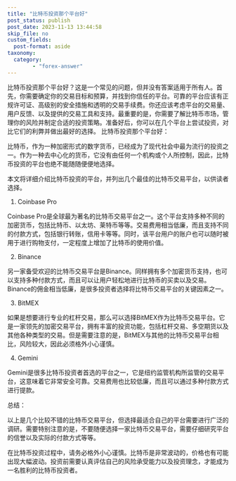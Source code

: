 ```yaml
---
title: "比特币投资那个平台好"
post_status: publish
post_date: 2023-11-13 13:44:58
skip_file: no
custom_fields: 
  post-format: aside
taxonomy:
  category:
        - "forex-answer"
---
```


比特币投资那个平台好？这是一个常见的问题，但并没有答案适用于所有人。首先，你需要确定你的交易目标和预算，并找到你信任的平台。可靠的平台应该有正规许可证、高级别的安全措施和透明的交易手续费。你还应该考虑平台的交易量、用户反馈、以及提供的交易工具和支持。最重要的是，你需要了解比特币市场，管理你的风险并制定合适的投资策略。准备好后，你可以在几个平台上尝试投资，对比它们的利弊并做出最好的选择。 比特币投资那个平台好：

比特币，作为一种加密形式的数字货币，已经成为了现代社会中最为流行的投资之一。作为一种去中心化的货币，它没有由任何一个机构或个人所控制，因此，比特币投资的平台也绝不能随随便便地选择。

本文将详细介绍比特币投资的平台，并列出几个最佳的比特币交易平台，以供读者选择。

1. Coinbase Pro

Coinbase Pro是全球最为著名的比特币交易平台之一。这个平台支持多种不同的加密货币，包括比特币、以太坊、莱特币等等。交易费用相当低廉，而且支持不同的付款方式，包括银行转账，信用卡等等。同时，该平台用户的账户也可以随时被用于进行购物支付，一定程度上增加了比特币的使用价值。

2. Binance

另一家备受欢迎的比特币交易平台是Binance。同样拥有多个加密货币支持，也可以支持多种付款方式，而且可以让用户轻松地进行比特币的买卖以及交易。Binance的佣金相当低廉，是很多投资者选择将比特币交易平台的关键因素之一。

3. BitMEX

如果是想要进行专业的杠杆交易，那么可以选择BitMEX作为比特币交易平台。它是一家领先的加密交易平台，拥有丰富的投资功能，包括杠杆交易、多空期货以及其他各种类型的交易。但是需要注意的是，BitMEX与其他的比特币交易平台相比，风险较大，因此必须格外小心谨慎。

4. Gemini

Gemini是很多比特币投资者首选的平台之一，它是纽约监管机构所监管的交易平台，这意味着它非常安全可靠。交易费用也比较低廉，而且可以通过多种付款方式进行提款。

总结：

以上是几个比较不错的比特币交易平台，但选择最适合自己的平台需要进行广泛的调研。需要特别注意的是，不要随便选择一家比特币交易平台，需要仔细研究平台的信誉以及实际的付款方式等等。

在比特币投资过程中，请务必格外小心谨慎。比特币是非常波动的，价格也有可能出现大幅波动。投资前需要认真评估自己的风险承受能力以及投资理念，才能成为一名胜利的比特币投资者。 
